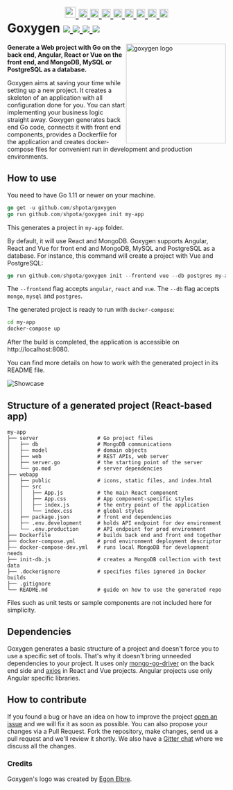 <h1>
    <div align="center">
        <a href="https://github.com/Shpota/goxygen/tree/master/.github/README.md">
            <img height="25px" src="https://cdnjs.cloudflare.com/ajax/libs/flag-icon-css/3.4.6/flags/4x3/gb.svg">
        </a>
        <a href="https://github.com/Shpota/goxygen/tree/master/.github/README_zh.md">
            <img height="20px" src="https://cdnjs.cloudflare.com/ajax/libs/flag-icon-css/3.4.6/flags/4x3/cn.svg">
        </a>
        <a href="https://github.com/Shpota/goxygen/tree/master/.github/README_ua.md">
            <img height="20px" src="https://cdnjs.cloudflare.com/ajax/libs/flag-icon-css/3.4.6/flags/4x3/ua.svg">
        </a>
        <a href="https://github.com/Shpota/goxygen/tree/master/.github/README_ru.md">
            <img height="20px" src="https://cdnjs.cloudflare.com/ajax/libs/flag-icon-css/3.4.6/flags/4x3/ru.svg">
        </a>
        <a href="https://github.com/Shpota/goxygen/tree/master/.github/README_ko.md">
            <img height="20px" src="https://cdnjs.cloudflare.com/ajax/libs/flag-icon-css/3.4.6/flags/4x3/kr.svg">
        </a>
        <a href="https://github.com/Shpota/goxygen/tree/master/.github/README_pt-br.md">
            <img height="20px" src="https://cdnjs.cloudflare.com/ajax/libs/flag-icon-css/3.4.6/flags/4x3/br.svg">
        </a>
        <a href="https://github.com/Shpota/goxygen/tree/master/.github/README_by.md">
            <img height="20px" src="https://cdnjs.cloudflare.com/ajax/libs/flag-icon-css/3.4.6/flags/4x3/by.svg">
        </a>
        <a href="https://github.com/Shpota/goxygen/tree/master/.github/README_fr.md">
            <img height="20px" src="https://cdnjs.cloudflare.com/ajax/libs/flag-icon-css/3.4.6/flags/4x3/fr.svg">
        </a>
        <a href="https://github.com/Shpota/goxygen/tree/master/.github/README_es.md">
            <img height="20px" src="https://cdnjs.cloudflare.com/ajax/libs/flag-icon-css/3.4.6/flags/4x3/es.svg">
        </a>
    </div>
    Goxygen
    <a href="https://github.com/Shpota/goxygen/actions?query=workflow%3Abuild">
        <img src="https://github.com/Shpota/goxygen/workflows/build/badge.svg">
    </a>
    <a href="https://github.com/Shpota/goxygen/releases">
        <img src="https://img.shields.io/badge/version-v0.2.2-green">
    </a>
    <a href="https://gitter.im/goxygen/community">
        <img src="https://badges.gitter.im/goxygen/community.svg">
    </a>
    <a href="https://github.com/Shpota/goxygen/pulls">
        <img src="https://img.shields.io/badge/PRs-welcome-brightgreen.svg">
    </a>
</h1>

<img src="../templates/react.webapp/src/logo.svg" align="right" width="230px" alt="goxygen logo">

**Generate a Web project with Go on the back end, Angular, React or
Vue on the front end, and MongoDB, MySQL or PostgreSQL as a database.**

Goxygen aims at saving your time while setting up a new project. It
creates a skeleton of an application with all configuration done for
you. You can start implementing your business logic straight away.
Goxygen generates back end Go code, connects it with front end
components, provides a Dockerfile for the application and creates
docker-compose files for convenient run in development and production
environments.

## How to use
You need to have Go 1.11 or newer on your machine.
```go
go get -u github.com/shpota/goxygen
go run github.com/shpota/goxygen init my-app
```
This generates a project in `my-app` folder. 

By default, it will use React and MongoDB. Goxygen supports
Angular, React and Vue for front end and MongoDB, MySQL and
PostgreSQL as a database. For instance, this command will
create a project with Vue and PostgreSQL:

```go
go run github.com/shpota/goxygen init --frontend vue --db postgres my-app
```

The `--frontend` flag accepts `angular`, `react` and `vue`.
The `--db` flag accepts `mongo`, `mysql` and `postgres`.

The generated project is ready to run with `docker-compose`:
```sh
cd my-app
docker-compose up
```
After the build is completed, the application is accessible
on http://localhost:8080.

You can find more details on how to work with the generated
project in its README file. 

![Showcase](showcase.gif)

## Structure of a generated project (React-based app)

    my-app
    ├── server                   # Go project files
    │   ├── db                   # MongoDB communications
    │   ├── model                # domain objects
    │   ├── web                  # REST APIs, web server
    │   ├── server.go            # the starting point of the server
    │   └── go.mod               # server dependencies
    ├── webapp                    
    │   ├── public               # icons, static files, and index.html
    │   ├── src                       
    │   │   ├── App.js           # the main React component
    │   │   ├── App.css          # App component-specific styles
    │   │   ├── index.js         # the entry point of the application          
    │   │   └── index.css        # global styles
    │   ├── package.json         # front end dependencies
    │   ├── .env.development     # holds API endpoint for dev environment
    │   └── .env.production      # API endpoint for prod environment
    ├── Dockerfile               # builds back end and front end together
    ├── docker-compose.yml       # prod environment deployment descriptor
    ├── docker-compose-dev.yml   # runs local MongoDB for development needs
    ├── init-db.js               # creates a MongoDB collection with test data
    ├── .dockerignore            # specifies files ignored in Docker builds
    ├── .gitignore
    └── README.md                # guide on how to use the generated repo

Files such as unit tests or sample components are not included here
for simplicity.

## Dependencies

Goxygen generates a basic structure of a project and doesn't force you
to use a specific set of tools. That's why it doesn't bring unneeded
dependencies to your project. It uses only 
[mongo-go-driver](https://github.com/mongodb/mongo-go-driver) on the
back end side and [axios](https://github.com/axios/axios) in React
and Vue projects. Angular projects use only Angular specific libraries.

## How to contribute

If you found a bug or have an idea on how to improve the project
[open an issue](https://github.com/Shpota/goxygen/issues)
and we will fix it as soon as possible. You can also propose your
changes via a Pull Request. Fork the repository, make changes, send
us a pull request and we'll review it shortly. We also have a
[Gitter chat](https://gitter.im/goxygen/community) where we discuss
all the changes.

### Credits
Goxygen's logo was created by [Egon Elbre](https://twitter.com/egonelbre).
